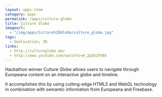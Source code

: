 ```yaml
---
layout: apps-item
category: apps
permalink: /apps/culture-globe
title: Culture Globe
imageurl:
  - "/img/apps/Culture%20Globe/culture_globe.jpg"
tags:
  - Geolocation; 3D
links:
  - http://cultureglobe.de/
  - http://www.youtube.com/watch?v=H_2pOU1FO6k
---
```


Hackathon winner Culture Globe allows users to navigate through Europeana content on an interactive globe and timeline.

It accomplishes this by using cutting-edge HTML5 and WebGL technology in combination with semantic information from Europeana and Freebase.
